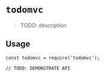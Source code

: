 # `todomvc`

> TODO: description

## Usage

```
const todomvc = require('todomvc');

// TODO: DEMONSTRATE API
```
